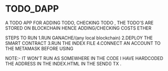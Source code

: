 # TODO_DAPP

A TODO APP FOR ADDING TODO, CHECKING TODO , THE TODO'S ARE STORED ON BLOCKCHAIN HENCE ADDING/CHECKING COSTS ETHER



STEPS TO RUN 
1.RUN GANACHE/(any local blockchain) 
2.DEPLOY THE SMART CONTRACT
3.RUN THE INDEX FILE 
4.CONNECT AN ACCOUNT TO THE METAMASK BEFORE USING 


NOTE:- IT WON'T RUN AS SOMEWHERE IN THE CODE I HAVE HARDCODED THE ADDRESS IN THE INDEX.HTML IN THE SEND() TX .
